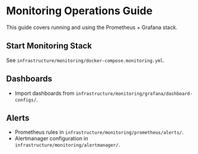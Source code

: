 # Monitoring Operations Guide

This guide covers running and using the Prometheus + Grafana stack.

## Start Monitoring Stack
See `infrastructure/monitoring/docker-compose.monitoring.yml`.

## Dashboards
- Import dashboards from `infrastructure/monitoring/grafana/dashboard-configs/`.

## Alerts
- Prometheus rules in `infrastructure/monitoring/prometheus/alerts/`.
- Alertmanager configuration in `infrastructure/monitoring/alertmanager/`.
